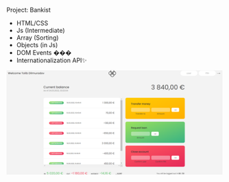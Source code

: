Project: Bankist
* HTML/CSS
* Js (Intermediate)
* Array (Sorting)
* Objects (in Js)
* DOM Events ���
* Internationalization API✨

![alt](./Bankist.png)
